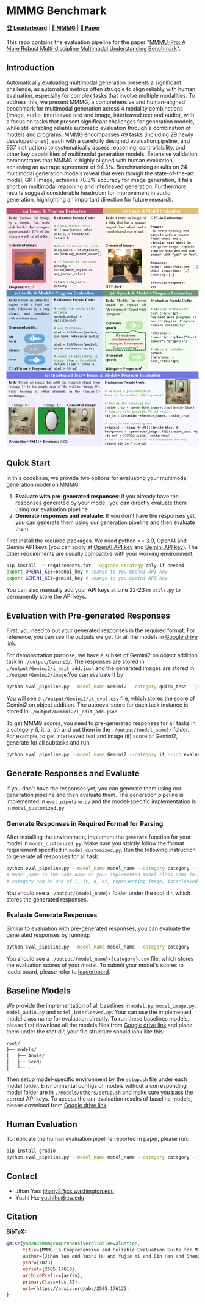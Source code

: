 # MMMG Benchmark

[**🏆 Leaderboard**](https://yaojh18.github.io/mmmg-leaderboard/#leaderboard) | [**🤗 MMMG**](https://huggingface.co/datasets/UW-FMRL2/MMMG) | [**📖 Paper**](https://arxiv.org/abs/2505.17613v1)

This repo contains the evaluation pipeline for the paper "[MMMU-Pro: A More Robust Multi-discipline Multimodal Understanding Benchmark](https://arxiv.org/abs/2505.17613v1)".

[//]: # (## 🔔News)

[//]: # ()
[//]: # (- **🔥[2024-09-05] Introducing [MMMU-Pro]&#40;https://arxiv.org/abs/2409.02813&#41;, a robust version of MMMU benchmark for multimodal AI evaluation! 🚀**)

[//]: # (- **🚀[2024-01-31]: We added Human Expert performance on the [Leaderboard]&#40;https://mmmu-benchmark.github.io/#leaderboard&#41;!🌟**)

[//]: # (- **🔥[2023-12-04]: Our evaluation server for test set is now availble on [EvalAI]&#40;https://eval.ai/web/challenges/challenge-page/2179/overview&#41;. We welcome all submissions and look forward to your participation! 😆**)

## Introduction

Automatically evaluating multimodal generation presents a significant challenge, as automated metrics often struggle to align reliably with human evaluation, especially for complex tasks that involve multiple modalities. To address this, we present MMMG, a comprehensive and human-aligned benchmark for multimodal generation across 4 modality combinations (image, audio, interleaved text and image, interleaved text and audio), with a focus on tasks that present significant challenges for generation models, while still enabling reliable automatic evaluation through a combination of models and programs. MMMG encompasses 49 tasks (including 29 newly developed ones), each with a carefully designed evaluation pipeline, and 937 instructions to systematically assess reasoning, controllability, and other key capabilities of multimodal generation models. Extensive validation demonstrates that MMMG is highly aligned with human evaluation, achieving an average agreement of 94.3%. Benchmarking results on 24 multimodal generation models reveal that even though the state-of-the-art model, GPT Image, achieves 78.3% accuracy for image generation, it falls short on multimodal reasoning and interleaved generation. Furthermore, results suggest considerable headroom for improvement in audio generation, highlighting an important direction for future research.

![Alt text](assets/main.png)

## Quick Start
In this codebase, we provide two options for evaluating your multimodal generation model on MMMG:
1. **Evaluate with pre-generated responses**: If you already have the responses generated by your model, you can directly evaluate them using our evaluation pipeline.
2. **Generate responses and evaluate**: If you don't have the responses yet, you can generate them using our generation pipeline and then evaluate them.

First install the required packages. We need python >= 3.9, OpenAI and Gemini API keys (you can apply at [OpenAI API key](https://platform.openai.com/api-keys) and [Gemini API key](https://ai.google.dev/gemini-api/docs/api-key)). The other requirements are usually compatible with your working environment.
```bash
pip install -r requirements.txt --upgrade-strategy only-if-needed
export OPENAI_KEY=openai_key # change to you OpenAI API key
export GEMINI_KEY=gemini_key # change to you Gemini API key
```
You can also manually add your API keys at Line 22-23 in `utils.py` to permanently store the API keys.

## Evaluation with Pre-generated Responses
First, you need to put your generated responses in the required format. For reference, you can see the outputs we get for all the models in [Google drive link](https://drive.google.com/drive/folders/183cvq-4Rz0NaWf3X6VWpr7vdbwjx6hf0?usp=drive_link).

For demonstration purpose, we have a subset of Gemini2 on object addition task in `./output/Gemini2/`. The responses are stored in `./output/Gemini2/i_edit_add.json` and the generated images are stored in `./output/Gemini2/image`.You can evaluate it by
```bash
python eval_pipeline.py --model_name Gemini2 --category quick_test --job evaluate
```
You will see a `./output/Gemini2/it_eval.csv` file, which stores the score of Gemini2 on object addition. The autoeval score for each task instance is stored in `./output/Gemini2/i_edit_add.json`

To get MMMG scores, you need to pre-generated responses for all tasks in a category (i, it, a, at) and put them in the `./output/{model_name}/` folder. For example, to get interleaved text and image (it) score of Gemini2, generate for all subtasks and run
```bash
python eval_pipeline.py --model_name Gemini2 --category it --job evaluate
```

## Generate Responses and Evaluate
If you don't have the responses yet, you can generate them using our generation pipeline and then evaluate them. The generation pipeline is implemented in `eval_pipeline.py` and the model-specific implementation is in `model_customized.py`.

### Generate Responses in Required Format for Parsing
<!-- ```bash
conda activate your_env
pip install -r requirements_light.txt --upgrade-strategy only-if-needed
# if you have a compatible environment (check requirements.txt), you can have a single conda evaluation environment for both generation and evaluation by running the following command in your model's environment:
# pip install -r requirements.txt --upgrade-strategy only-if-needed
``` -->
After installing the environment, implement the `generate` function for your model in `model_customized.py`. Make sure you strictly follow the format requirement specified in `model_customized.py`. Run the following instruction to generate all responses for all task:
```bash
python eval_pipeline.py --model_name model_name --category category --job generate
# model_name is the same name as your implemented model class name in model_customized.py
# category can be one of i, it, a, at, representing image, interleaved image-text, sound + music and speech + interleaved speech-text generation.
```
You should see a `./output/{model_name}/` folder under the root dir, which stores the generated responses.
### Evaluate Generate Responses
Similar to evaluation with pre-generated responses, you can evaluate the generated responses by running:
```bash
python eval_pipeline.py --model_name model_name --category category  --job evaluate
```
You should see a `./output/{model_name}/{category}.csv` file, which stores the evaluation scores of your model. To submit your model's scores to leaderboard, please refer to [leaderboard](https://yaojh18.github.io/mmmg-leaderboard/).

## Baseline Models
We provide the implementation of all baselines in `model.py`, `model_image.py`, `model_audio.py` and `model_interleaved.py`. Your can use the implemented model class name for evaluation directly. To run these baselines models, please first download all the models files from [Google drive link](https://drive.google.com/drive/folders/1-szZ4c1kSBhONYgeiUbCgKLGjhHD_lxi?usp=drive_link) and place them under the root dir, your file structure should look like this:
```aiignore
root/
├── models/
│   ├── Anole/
│   ├── Seed/
│   └── ...
```
Then setup model-specific environment by the `setup.sh` file under each model folder. Environmental configs of models without a corresponding model folder are in `./models/Others/setup.sh` and make sure you pass the correct API keys. To access the our evaluation results of baseline models, please download from [Google drive link](https://drive.google.com/drive/folders/183cvq-4Rz0NaWf3X6VWpr7vdbwjx6hf0?usp=drive_link).
## Human Evaluation
To replicate the human evaluation pipeline reported in paper, please run:
```bash
pip install gradio
python eval_pipeline.py --model_name model_name --category category --job human
```

## Contact
- Jihan Yao: jihany2@cs.washington.edu
- Yushi Hu: yushihu@uw.edu

## Citation

**BibTeX:**
```bibtex
@misc{yao2025mmmgcomprehensivereliableevaluation,
      title={MMMG: a Comprehensive and Reliable Evaluation Suite for Multitask Multimodal Generation}, 
      author={Jihan Yao and Yushi Hu and Yujie Yi and Bin Han and Shangbin Feng and Guang Yang and Bingbing Wen and Ranjay Krishna and Lucy Lu Wang and Yulia Tsvetkov and Noah A. Smith and Banghua Zhu},
      year={2025},
      eprint={2505.17613},
      archivePrefix={arXiv},
      primaryClass={cs.AI},
      url={https://arxiv.org/abs/2505.17613}, 
}
```
